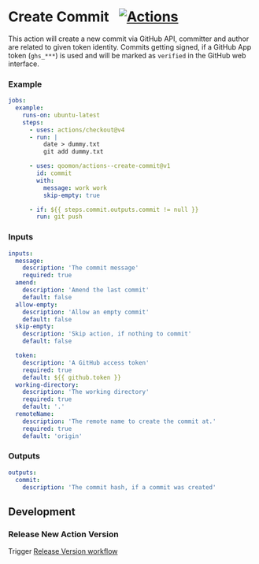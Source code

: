 # Create Commit &nbsp; [![Actions](https://img.shields.io/badge/qoomon-GitHub%20Actions-blue)](https://github.com/qoomon/actions)

This action will create a new commit via GitHub API, committer and author are related to given token identity.
Commits getting signed, if a GitHub App token (`ghs_***`) is used and will be marked as `verified` in the GitHub web interface.

### Example

```yaml
jobs:
  example:
    runs-on: ubuntu-latest
    steps:
      - uses: actions/checkout@v4
      - run: |
          date > dummy.txt
          git add dummy.txt

      - uses: qoomon/actions--create-commit@v1
        id: commit
        with:
          message: work work
          skip-empty: true

      - if: ${{ steps.commit.outputs.commit != null }}
        run: git push
```

### Inputs

```yaml
inputs:
  message:
    description: 'The commit message'
    required: true
  amend:
    description: 'Amend the last commit'
    default: false
  allow-empty:
    description: 'Allow an empty commit'
    default: false
  skip-empty:
    description: 'Skip action, if nothing to commit'
    default: false

  token:
    description: 'A GitHub access token'
    required: true
    default: ${{ github.token }}
  working-directory:
    description: 'The working directory'
    required: true
    default: '.'
  remoteName:
    description: 'The remote name to create the commit at.'
    required: true
    default: 'origin'
```

### Outputs

```yaml
outputs:
  commit:
    description: 'The commit hash, if a commit was created'
```

## Development

### Release New Action Version

Trigger [Release Version workflow](/actions/workflows/action-release.yaml)
